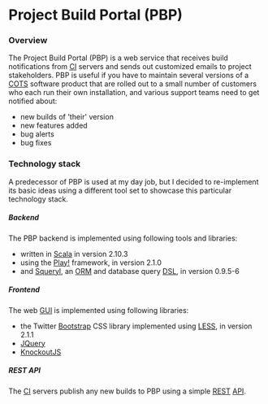 # Project Build Portal (PBP)

### Overview

The Project Build Portal (PBP) is a web service that receives build notifications from [CI] servers and sends out customized emails to project stakeholders. PBP is useful if you have to maintain several versions of a [COTS] software product that are rolled out to a small number of customers who each run their own installation, and various support teams need to get notified about:

- new builds of 'their' version
- new features added
- bug alerts
- bug fixes

### Technology stack

A predecessor of PBP is used at my day job, but I decided to re-implement its basic ideas using a different tool set to showcase this particular technology stack.

##### Backend

The PBP backend is implemented using following tools and libraries:

* written in [Scala] in version 2.10.3
* using the [Play!] framework, in version 2.1.0
* and [Squeryl], an [ORM] and database query [DSL], in version 0.9.5-6

##### Frontend

The web [GUI] is implemented using following libraries:

* the Twitter [Bootstrap] CSS library implemented using [LESS], in version 2.1.1
* [JQuery]
* [KnockoutJS]

##### REST API

The [CI] servers publish any new builds to PBP using a simple [REST][] [API].

[API]:  http://en.wikipedia.org/wiki/Api
[CI]:   http://en.wikipedia.org/wiki/Continuous_integration
[COTS]: http://en.wikipedia.org/wiki/Commercial_off-the-shelf
[DSL]:  http://en.wikipedia.org/wiki/Domain-specific_language
[GUI]:  http://en.wikipedia.org/wiki/GUI
[ORM]:  http://en.wikipedia.org/wiki/Object-relational_mapping
[REST]: http://en.wikipedia.org/wiki/Representational_state_transfer

[Bootstrap]: http://getbootstrap.com/
[JQuery]:  http://jquery.com/
[KnockoutJS]: http://knockoutjs.com/
[LESS]:    http://lesscss.org/
[Play!]:   http://www.playframework.com
[Scala]:   http://www.scala-lang.org
[Squeryl]: http://squeryl.org

